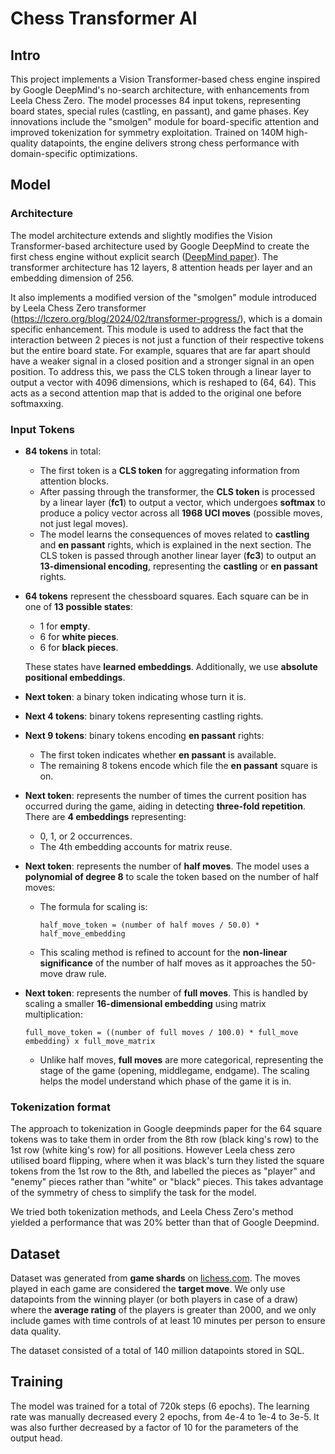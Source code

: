# Chess Transformer AI
## Intro
This project implements a Vision Transformer-based chess engine inspired by Google DeepMind's no-search architecture, with enhancements from Leela Chess Zero. The model processes 84 input tokens, representing board states, special rules (castling, en passant), and game phases. Key innovations include the "smolgen" module for board-specific attention and improved tokenization for symmetry exploitation. Trained on 140M high-quality datapoints, the engine delivers strong chess performance with domain-specific optimizations.

## Model
### Architecture
The model architecture extends and slightly modifies the Vision Transformer-based architecture used by Google DeepMind to create the first chess engine without explicit search ([DeepMind paper](https://arxiv.org/pdf/2402.04494)). The transformer architecture has 12 layers, 8 attention heads per layer and an embedding dimension of 256.

It also implements a modified version of the "smolgen" module introduced by Leela Chess Zero transformer (https://lczero.org/blog/2024/02/transformer-progress/), which is a domain specific enhancement. This module is used to address the fact that the interaction between 2 pieces is not just a function of their respective tokens but the entire board state. For example, squares that are far apart should have a weaker signal in a closed position and a stronger signal in an open position. To address this, we pass the CLS token through a linear layer to output a vector with 4096 dimensions, which is reshaped to (64, 64). This acts as a second attention map that is added to the original one before softmaxxing.

### Input Tokens
- **84 tokens** in total:
  - The first token is a **CLS token** for aggregating information from attention blocks.
  - After passing through the transformer, the **CLS token** is processed by a linear layer (**fc1**) to output a vector, which undergoes **softmax** to produce a policy vector across all **1968 UCI moves** (possible moves, not just legal moves).
  - The model learns the consequences of moves related to **castling** and **en passant** rights, which is explained in the next section. The CLS token is passed through another linear layer (**fc3**) to output an **13-dimensional encoding**, representing the **castling** or **en passant** rights.

- **64 tokens** represent the chessboard squares. Each square can be in one of **13 possible states**:
  - 1 for **empty**.
  - 6 for **white pieces**.
  - 6 for **black pieces**.
  
  These states have **learned embeddings**. Additionally, we use **absolute positional embeddings**.
- **Next token**: a binary token indicating whose turn it is.

- **Next 4 tokens**: binary tokens representing castling rights.

- **Next 9 tokens**: binary tokens encoding **en passant** rights:
  - The first token indicates whether **en passant** is available.
  - The remaining 8 tokens encode which file the **en passant** square is on.

- **Next token**: represents the number of times the current position has occurred during the game, aiding in detecting **three-fold repetition**. There are **4 embeddings** representing:
  - 0, 1, or 2 occurrences.
  - The 4th embedding accounts for matrix reuse.

- **Next token**: represents the number of **half moves**. The model uses a **polynomial of degree 8** to scale the token based on the number of half moves:
  - The formula for scaling is:

    ```plaintext
    half_move_token = (number of half moves / 50.0) * half_move_embedding
    ```

  - This scaling method is refined to account for the **non-linear significance** of the number of half moves as it approaches the 50-move draw rule.

- **Next token**: represents the number of **full moves**. This is handled by scaling a smaller **16-dimensional embedding** using matrix multiplication:

    ```plaintext
    full_move_token = ((number of full moves / 100.0) * full_move embedding) x full_move_matrix
    ```

  - Unlike half moves, **full moves** are more categorical, representing the stage of the game (opening, middlegame, endgame). The scaling helps the model understand which phase of the game it is in.

### Tokenization format
The approach to tokenization in Google deepminds paper for the 64 square tokens was to take them in order from the 8th row (black king's row) to the 1st row (white king's row) for all positions. However Leela chess zero utilised board flipping, where when it was black's turn they listed the square tokens from the 1st row to the 8th, and labelled the pieces as "player" and "enemy" pieces rather than "white" or "black" pieces. This takes advantage of the symmetry of chess to simplify the task for the model.

We tried both tokenization methods, and Leela Chess Zero's method yielded a performance that was 20% better than that of Google Deepmind.


## Dataset
Dataset was generated from **game shards** on [lichess.com](https://lichess.com). The moves played in each game are considered the **target move**. We only use datapoints from the winning player (or both players in case of a draw) where the **average rating** of the players is greater than 2000, and we only include games with time controls of at least 10 minutes per person to ensure data quality.

The dataset consisted of a total of 140 million datapoints stored in SQL.


## Training
The model was trained for a total of 720k steps (6 epochs). The learning rate was manually decreased every 2 epochs, from 4e-4 to 1e-4 to 3e-5. It was also further decreased by a factor of 10 for the parameters of the output head.













